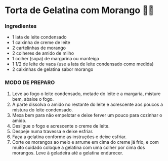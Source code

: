 # Torta de Gelatina com Morango :cake::strawberry:

### Ingredientes

- 1 lata de leite condensado
- 1 caixinha de creme de leite
- 2 cartelinhas de morango
- 2 colheres de amido de milho
- 1 colher (sopa) de margarina ou manteiga
- 1 1/2 de leite de vaca (use a lata de leite condensado como medida)
- 2 caixinhas de gelatina sabor morango

### MODO DE PREPARO

1. Leve ao fogo o leite condensado, metade do leite e a margaria, misture bem, abaixe o fogo.
2. À parte dissolva o amido no restante do leite e acrescente aos poucos a mistura do leite condensado.
3. Mexa bem para não empelotar e deixe ferver um pouco para cozinhar o amido.
4. Desligue o fogo e acrescente o creme de leite.
5. Despeje numa travessa e deixe esfriar.
6. Faça a gelatina conforme as instruções e deixe esfriar.
7. Corte os morangos ao meio e arrume em cima do creme já frio, e com muito cuidado coloque a gelatina com uma colher por cima dos morangos. Leve à geladeira até a gelatina endurecer.